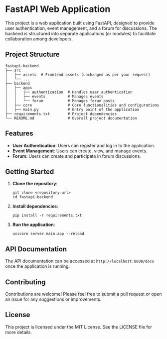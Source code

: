 # FastAPI Web Application

This project is a web application built using FastAPI, designed to provide user authentication, event management, and a forum for discussions. The backend is structured into separate applications (or modules) to facilitate collaboration among developers.

## Project Structure

```
fastapi-backend
├── src
│   ├── assets  # Frontend assets (unchanged as per your request)
│   └── ...
├── backend
│   ├── apps
│   │   ├── authentication  # Handles user authentication
│   │   ├── events          # Manages events
│   │   └── forum           # Manages forum posts
│   ├── core                # Core functionalities and configurations
│   ├── main.py             # Entry point of the application
├── requirements.txt        # Project dependencies
└── README.md               # Overall project documentation
```

## Features

- **User Authentication**: Users can register and log in to the application.
- **Event Management**: Users can create, view, and manage events.
- **Forum**: Users can create and participate in forum discussions.

## Getting Started

1. **Clone the repository**:
   ```
   git clone <repository-url>
   cd fastapi-backend
   ```

2. **Install dependencies**:
   ```
   pip install -r requirements.txt
   ```

3. **Run the application**:
   ```
   uvicorn server.main:app --reload
   ```

## API Documentation

The API documentation can be accessed at `http://localhost:8000/docs` once the application is running.

## Contributing

Contributions are welcome! Please feel free to submit a pull request or open an issue for any suggestions or improvements.

## License

This project is licensed under the MIT License. See the LICENSE file for more details.